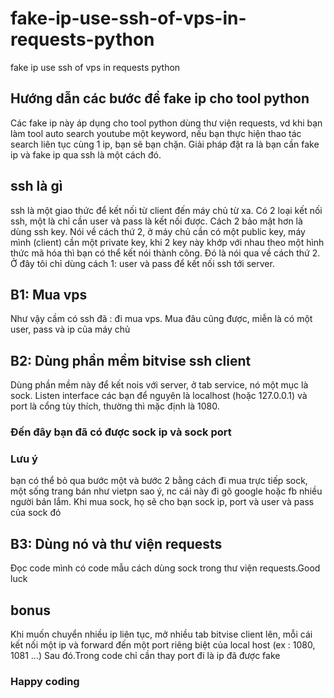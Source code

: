 # fake-ip-use-ssh-of-vps-in-requests-python
fake ip use ssh of vps in requests python

## Hướng dẫn các bước để fake ip cho tool python
Các fake ip này áp dụng cho tool python dùng thư viện requests, vd khi bạn làm tool auto search youtube một keyword, nếu bạn thực hiện thao tác search liên tục cùng 1 ip, bạn sẽ bạn chặn. Giải pháp đặt ra là bạn cần fake ip và fake ip qua ssh là một cách đó.

## ssh là gì
ssh là một giao thức để kết nối từ client đến máy chủ từ xa. Có 2 loại kết nối ssh, một là chỉ cần user và pass là kết nối được. Cách 2 bảo mật hơn là dùng ssh key. Nói về cách thứ 2, ở máy chủ cần có một public key, máy mình (client) cần một private key, khi 2 key này khớp với nhau theo một hình thức mã hóa thì bạn có thể kết nói thành công. Đó là nói qua về cách thứ 2. Ở đây tôi chỉ dùng cách 1: user và pass để kết nối ssh tới server.

## B1: Mua vps
Như vậy cầm có ssh đã : đi mua vps. Mua đâu cũng được, miễn là có một user, pass và ip của máy chủ

## B2: Dùng phần mềm bitvise ssh client 
Dùng phần mềm này để kết nois với server, ở tab service, nó một mục là sock. Listen interface các bạn để nguyên là localhost (hoặc 127.0.0.1) và port là cổng tùy thích, thường thì mặc định là 1080.

### Đến đây bạn đã có được sock ip và sock port
### Lưu ý 
bạn có thể bỏ qua bước một và bước 2 bằng cách đi mua trực tiếp sock, một sống trang bán như vietpn sao ý, nc cái này đi gõ google hoặc fb nhiều người bán lắm. Khi mua sock, họ sẽ cho bạn sock ip, port và user và pass của sock đó

## B3: Dùng nó và thư viện requests
Đọc code mình có code mẫu cách dùng sock trong thư viện requests.Good luck

## bonus
Khi muốn chuyển nhiều ip liên tục, mở nhiều tab bitvise client lên, mỗi cái kết nối một ip và forward đến một port riêng biệt của local host (ex : 1080, 1081 ...) Sau đó.Trong code chỉ cần thay port đi là ip đã được fake

### Happy coding
